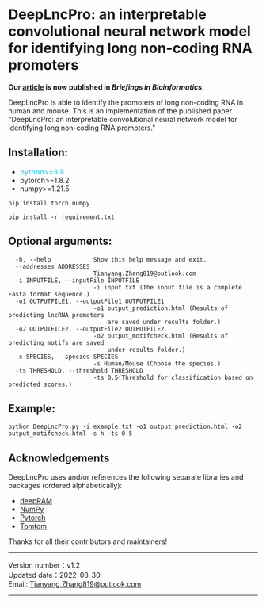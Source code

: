 # DeepLncPro: an interpretable convolutional neural network model for identifying long non-coding RNA promoters

**Our [article](https://academic.oup.com/bib/article/23/6/bbac447/6754194) is now published in *Briefings in Bioinformatics*.**

DeepLncPro is able to identify the promoters of long non-coding RNA in human and mouse.
This is an implementation of the published paper "DeepLncPro: an interpretable convolutional neural network model for identifying long non-coding RNA promoters."

## Installation:

- <span  style="color: #5bdaed; font-weight: bold">python>=3.8</span>
- pytorch>=1.8.2
- numpy>=1.21.5
``` 
pip install torch numpy
``` 
``` 
pip install -r requirement.txt
``` 
## Optional arguments:

```
  -h, --help            Show this help message and exit.
  --addresses ADDRESSES
                        Tianyang.Zhang819@outlook.com
  -i INPUTFILE, --inputFile INPUTFILE
                        -i input.txt (The input file is a complete Fasta format sequence.)
  -o1 OUTPUTFILE1, --outputFile1 OUTPUTFILE1
                        -o1 output_prediction.html (Results of predicting lncRNA promoters
                            are saved under results folder.)
  -o2 OUTPUTFILE2, --outputFile2 OUTPUTFILE2
                        -o2 output_motifcheck.html (Results of predicting motifs are saved
                            under results folder.)
  -s SPECIES, --species SPECIES
                        -s Human/Mouse (Choose the species.)
  -ts THRESHOLD, --threshold THRESHOLD  
                        -ts 0.5(Threshold for classification based on predicted scores.)
```
## Example:

```
python DeepLncPro.py -i example.txt -o1 output_prediction.html -o2 output_motifcheck.html -s h -ts 0.5
```

## Acknowledgements

DeepLncPro uses and/or references the following separate libraries and packages (ordered alphabetically):

- [deepRAM](https://github.com/MedChaabane/deepRAM)
- [NumPy](https://numpy.org/)
- [Pytorch](https://pytorch.org/)
- [Tomtom](https://meme-suite.org/meme/tools/tomtom)
  
Thanks for all their contributors and maintainers!

***
Version number：v1.2 <br>
Updated date：2022-08-30 <br>
Email: Tianyang.Zhang819@outlook.com
***

